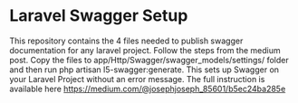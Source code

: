 # Laravel Swagger Setup 
This repository contains the 4 files needed to publish swagger documentation for any laravel project. Follow the steps from the medium post. Copy the files to app/Http/Swagger/swagger_models/settings/ folder and then run php artisan l5-swagger:generate. This sets up Swagger on your Laravel Project without an error message. The full instruction is available here https://medium.com/@josephjoseph_85601/b5ec24ba285e 
